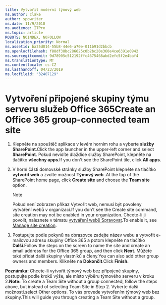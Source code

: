 ```yaml
---
title: Vytvořit moderní týmový web
ms.author: clake
author: spowriter
ms.date: 11/9/2018
ms.audience: ITPro
ms.topic: article
ROBOTS: NOINDEX, NOFOLLOW
localization_priority: Normal
ms.assetid: ba35d814-55b8-44e6-a70e-011b91d2bbcb
ms.openlocfilehash: f88df38bc286625c0b2bc20e360e4ce6391e0942
ms.sourcegitcommit: 9d78905c512192ffc4675468abd2efc5f2e4baf4
ms.translationtype: MT
ms.contentlocale: cs-CZ
ms.lasthandoff: 04/23/2019
ms.locfileid: "32407129"
---
```

# <a name="create-an-office-365-group-connected-team-site"></a><span data-ttu-id="0a543-102">Vytvoření připojené skupiny týmu serveru služeb Office 365</span><span class="sxs-lookup"><span data-stu-id="0a543-102">Create an Office 365 group-connected team site</span></span>

1. <span data-ttu-id="0a543-103">Klepněte na spouštěč aplikace v levém horním rohu a vyberte **služby SharePoint**.</span><span class="sxs-lookup"><span data-stu-id="0a543-103">Click the app launcher in the upper-left corner and select **SharePoint**.</span></span> <span data-ttu-id="0a543-104">Pokud nevidíte dlaždice služby SharePoint, klepněte na tlačítko **všechny apps**.</span><span class="sxs-lookup"><span data-stu-id="0a543-104">If you don't see the SharePoint tile, click **All apps**.</span></span>
    
2. <span data-ttu-id="0a543-105">V horní části domovské stránky služby SharePoint klepněte na tlačítko **vytvořit web** a zvolte možnost **Týmový web** .</span><span class="sxs-lookup"><span data-stu-id="0a543-105">At the top of the SharePoint home page, click **Create site** and choose the **Team site** option.</span></span> 
    
    > [!NOTE]
    > <span data-ttu-id="0a543-106">Pokud není zobrazen příkaz Vytvořit web, nemusí být povoleny vytváření webů v organizaci.</span><span class="sxs-lookup"><span data-stu-id="0a543-106">If you don't see the Create site command, site creation may not be enabled in your organization.</span></span> <span data-ttu-id="0a543-107">Chcete-li ji povolit, naleznete v tématu [vytváření webů Spravovat](https://go.microsoft.com/fwlink/?linkid=2009644).</span><span class="sxs-lookup"><span data-stu-id="0a543-107">To enable it, see [Manage site creation](https://go.microsoft.com/fwlink/?linkid=2009644).</span></span> 
  
3. <span data-ttu-id="0a543-108">Postupujte podle pokynů na obrazovce zadejte název webu a vytvořit e-mailovou adresu skupiny Office 365 a potom klepněte na tlačítko **Další**.</span><span class="sxs-lookup"><span data-stu-id="0a543-108">Follow the steps on the screen to name the site and create an email address for the Office 365 group, and then click **Next**.</span></span> <span data-ttu-id="0a543-109">Můžete také přidat další skupiny vlastníků a členy.</span><span class="sxs-lookup"><span data-stu-id="0a543-109">You can also add other group owners and members.</span></span> <span data-ttu-id="0a543-110">Klikněte na **Dokončit**.</span><span class="sxs-lookup"><span data-stu-id="0a543-110">Click **Finish**.</span></span>
  
 <span data-ttu-id="0a543-111">**Poznámka:** Chcete-li vytvořit týmový web bez připojené skupiny, postupujte podle kroků výše, ale místo výběru týmového serveru v kroku 2.</span><span class="sxs-lookup"><span data-stu-id="0a543-111">**Note:** To create a Team Site without a group connected, follow the steps above, but instead of selecting Team Site in Step 2.</span></span> <span data-ttu-id="0a543-112">Vyberte další možnosti.</span><span class="sxs-lookup"><span data-stu-id="0a543-112">select Other options.</span></span> <span data-ttu-id="0a543-113">To vás provede vytvořením týmový web bez skupiny.</span><span class="sxs-lookup"><span data-stu-id="0a543-113">This will guide you through creating a Team Site without a group.</span></span> 
    

